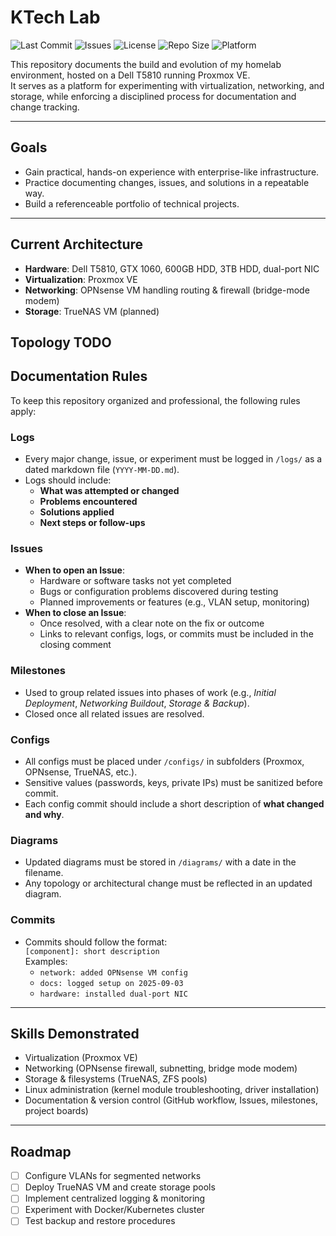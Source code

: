 # KTech Lab
![Last Commit](https://img.shields.io/github/last-commit/Kruuxt/ktechnical-lab)
![Issues](https://img.shields.io/github/issues/Kruuxt/ktechnical-lab)
![License](https://img.shields.io/github/license/Kruuxt/ktechnical-lab)
![Repo Size](https://img.shields.io/github/repo-size/Kruuxt/ktechnical-lab)
![Platform](https://img.shields.io/badge/platform-Proxmox-informational?logo=proxmox)

This repository documents the build and evolution of my homelab environment, hosted on a Dell T5810 running Proxmox VE.  
It serves as a platform for experimenting with virtualization, networking, and storage, while enforcing a disciplined process for documentation and change tracking.  

---

## Goals
- Gain practical, hands-on experience with enterprise-like infrastructure.  
- Practice documenting changes, issues, and solutions in a repeatable way.  
- Build a referenceable portfolio of technical projects.  

---

## Current Architecture
- **Hardware**: Dell T5810, GTX 1060, 600GB HDD, 3TB HDD, dual-port NIC  
- **Virtualization**: Proxmox VE  
- **Networking**: OPNsense VM handling routing & firewall (bridge-mode modem)  
- **Storage**: TrueNAS VM (planned)  

**Topology**
TODO
---

## Documentation Rules

To keep this repository organized and professional, the following rules apply:

### Logs
- Every major change, issue, or experiment must be logged in `/logs/` as a dated markdown file (`YYYY-MM-DD.md`).  
- Logs should include:  
  - **What was attempted or changed**  
  - **Problems encountered**  
  - **Solutions applied**  
  - **Next steps or follow-ups**  

### Issues
- **When to open an Issue**:  
  - Hardware or software tasks not yet completed  
  - Bugs or configuration problems discovered during testing  
  - Planned improvements or features (e.g., VLAN setup, monitoring)  
- **When to close an Issue**:  
  - Once resolved, with a clear note on the fix or outcome  
  - Links to relevant configs, logs, or commits must be included in the closing comment  

### Milestones
- Used to group related issues into phases of work (e.g., *Initial Deployment*, *Networking Buildout*, *Storage & Backup*).  
- Closed once all related issues are resolved.  

### Configs
- All configs must be placed under `/configs/` in subfolders (Proxmox, OPNsense, TrueNAS, etc.).  
- Sensitive values (passwords, keys, private IPs) must be sanitized before commit.  
- Each config commit should include a short description of **what changed and why**.  

### Diagrams
- Updated diagrams must be stored in `/diagrams/` with a date in the filename.  
- Any topology or architectural change must be reflected in an updated diagram.  

### Commits
- Commits should follow the format:  
  `[component]: short description`  
  Examples:  
  - `network: added OPNsense VM config`  
  - `docs: logged setup on 2025-09-03`  
  - `hardware: installed dual-port NIC`  

---

## Skills Demonstrated
- Virtualization (Proxmox VE)  
- Networking (OPNsense firewall, subnetting, bridge mode modem)  
- Storage & filesystems (TrueNAS, ZFS pools)  
- Linux administration (kernel module troubleshooting, driver installation)  
- Documentation & version control (GitHub workflow, Issues, milestones, project boards)  

---

## Roadmap
- [ ] Configure VLANs for segmented networks  
- [ ] Deploy TrueNAS VM and create storage pools  
- [ ] Implement centralized logging & monitoring  
- [ ] Experiment with Docker/Kubernetes cluster  
- [ ] Test backup and restore procedures
